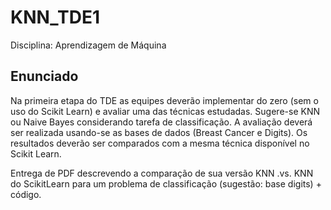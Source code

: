 # KNN_TDE1
Disciplina: Aprendizagem de Máquina

## Enunciado

Na primeira etapa do TDE as equipes deverão implementar do zero (sem o uso do Scikit Learn) e avaliar uma das técnicas estudadas. Sugere-se KNN ou Naive Bayes considerando tarefa de classificação. A avaliação deverá ser realizada usando-se as bases de dados (Breast Cancer e Digits). Os resultados deverão ser comparados com a mesma técnica disponível no Scikit Learn.

Entrega de PDF descrevendo a comparação de sua versão KNN .vs. KNN do ScikitLearn para um problema de classificação (sugestão: base digits) + código.
